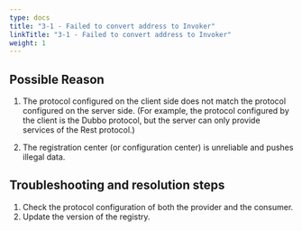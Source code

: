 ```yaml
---
type: docs
title: "3-1 - Failed to convert address to Invoker"
linkTitle: "3-1 - Failed to convert address to Invoker"
weight: 1
---
```


## Possible Reason

1. The protocol configured on the client side does not match the protocol configured on the server side. (For example, the protocol configured by the client is the Dubbo protocol, but the server can only provide services of the Rest protocol.)


2. The registration center (or configuration center) is unreliable and pushes illegal data.



## Troubleshooting and resolution steps

1. Check the protocol configuration of both the provider and the consumer.
2. Update the version of the registry.

<p style="margin-top: 3rem;"> </p>